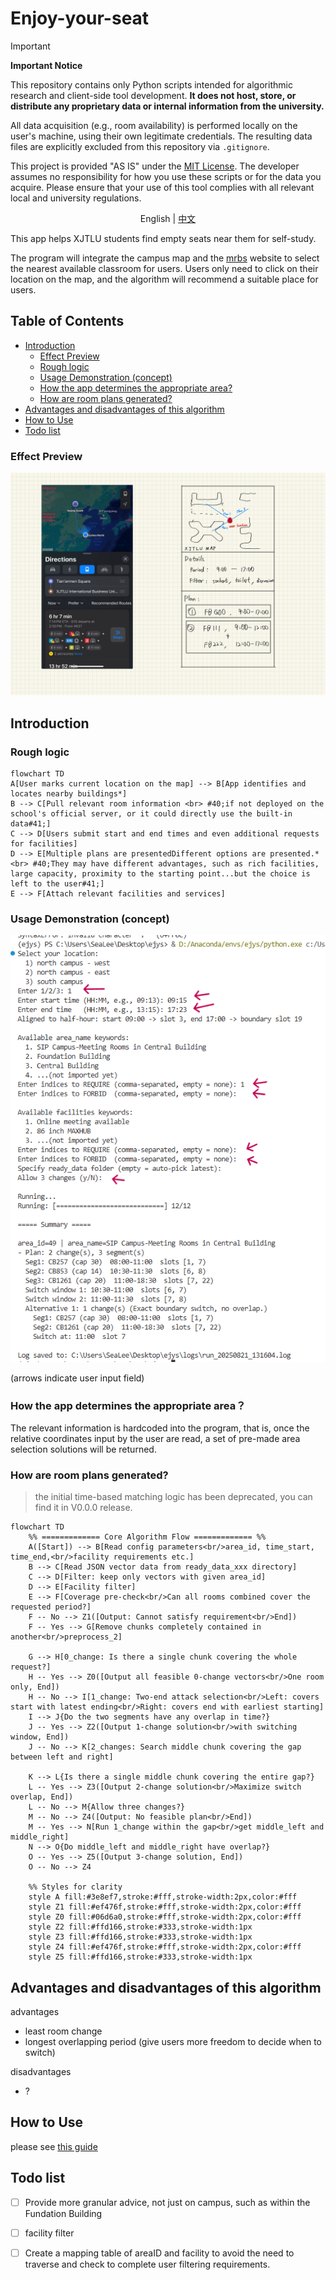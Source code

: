 # Enjoy-your-seat

> [!IMPORTANT]
> **Important Notice**
>
> This repository contains only Python scripts intended for algorithmic research and client-side tool development. **It does not host, store, or distribute any proprietary data or internal information from the university.**
>
> All data acquisition (e.g., room availability) is performed locally on the user's machine, using their own legitimate credentials. The resulting data files are explicitly excluded from this repository via `.gitignore`.
>
> This project is provided "AS IS" under the [MIT License](LICENSE). The developer assumes no responsibility for how you use these scripts or for the data you acquire. Please ensure that your use of this tool complies with all relevant local and university regulations.


<p align="center">English | <a href="./README-hans.md">中文</a></p>

This app helps XJTLU students find empty seats near them for self-study.

The program will integrate the campus map and the [mrbs](https://mrbs.xjtlu.edu.cn/) website to select the nearest available classroom for users. Users only need to click on their location on the map, and the algorithm will recommend a suitable place for users.

## Table of Contents

* [Introduction](#introduction)
    * [Effect Preview](#effect-preview)
    * [Rough logic](#rough-logic)
    * [Usage Demonstration (concept)](#usage-demonstration-concept)
    * [How the app determines the appropriate area?](#how-the-app-determines-the-appropriate-area)
    * [How are room plans generated?](#how-are-room-plans-generated)
* [Advantages and disadvantages of this algorithm](#advantages-and-disadvantages-of-this-algorithm)
* [How to Use](#how-to-use)
* [Todo list](#todo-list)

### Effect Preview
![](Schematic%20diagram.jpg)


## Introduction

<!-- Use this if your README is long to help users navigate. -->

### Rough logic

```mermaid
flowchart TD
A[User marks current location on the map] --> B[App identifies and locates nearby buildings*]
B --> C[Pull relevant room information <br> #40;if not deployed on the school's official server, or it could directly use the built-in data#41;]
C --> D[Users submit start and end times and even additional requests for facilities]
D --> E[Multiple plans are presentedDifferent options are presented.* <br> #40;They may have different advantages, such as rich facilities, large capacity, proximity to the starting point...but the choice is left to the user#41;]
E --> F[Attach relevant facilities and services]
```
### Usage Demonstration (concept)
![](concept-demo.png)

(arrows indicate user input field)
### How the app determines the appropriate area？

The relevant information is hardcoded into the program, that is, once the relative coordinates input by the user are read, a set of pre-made area selection solutions will be returned.

### How are room plans generated?

> the initial time-based matching logic has been deprecated, you can find it in V0.0.0 release.

```mermaid
flowchart TD
    %% ============= Core Algorithm Flow ============= %%
    A([Start]) --> B[Read config parameters<br/>area_id, time_start, time_end,<br/>facility requirements etc.]
    B --> C[Read JSON vector data from ready_data_xxx directory]
    C --> D[Filter: keep only vectors with given area_id]
    D --> E[Facility filter]
    E --> F[Coverage pre-check<br/>Can all rooms combined cover the requested period?]
    F -- No --> Z1([Output: Cannot satisfy requirement<br/>End])
    F -- Yes --> G[Remove chunks completely contained in another<br/>preprocess_2]

    G --> H[0_change: Is there a single chunk covering the whole request?]
    H -- Yes --> Z0([Output all feasible 0-change vectors<br/>One room only, End])
    H -- No --> I[1_change: Two-end attack selection<br/>Left: covers start with latest ending<br/>Right: covers end with earliest starting]
    I --> J{Do the two segments have any overlap in time?}
    J -- Yes --> Z2([Output 1-change solution<br/>with switching window, End])
    J -- No --> K[2_changes: Search middle chunk covering the gap between left and right]
    
    K --> L{Is there a single middle chunk covering the entire gap?}
    L -- Yes --> Z3([Output 2-change solution<br/>Maximize switch overlap, End])
    L -- No --> M{Allow three changes?}
    M -- No --> Z4([Output: No feasible plan<br/>End])
    M -- Yes --> N[Run 1_change within the gap<br/>get middle_left and middle_right]
    N --> O{Do middle_left and middle_right have overlap?}
    O -- Yes --> Z5([Output 3-change solution, End])
    O -- No --> Z4

    %% Styles for clarity
    style A fill:#3e8ef7,stroke:#fff,stroke-width:2px,color:#fff
    style Z1 fill:#ef476f,stroke:#fff,stroke-width:2px,color:#fff
    style Z0 fill:#06d6a0,stroke:#fff,stroke-width:2px,color:#fff
    style Z2 fill:#ffd166,stroke:#333,stroke-width:1px
    style Z3 fill:#ffd166,stroke:#333,stroke-width:1px
    style Z4 fill:#ef476f,stroke:#fff,stroke-width:2px,color:#fff
    style Z5 fill:#ffd166,stroke:#333,stroke-width:1px
```
## Advantages and disadvantages of this algorithm
advantages
- least room change
- longest overlapping period (give users more freedom to decide when to switch)

disadvantages
- ?

## How to Use

please see [this guide](quick-start.md)

## Todo list
- [ ] Provide more granular advice, not just on campus, such as within the Fundation Building
- [ ] facility filter
- [ ] Create a mapping table of areaID and facility to avoid the need to traverse and check to complete user filtering requirements.

